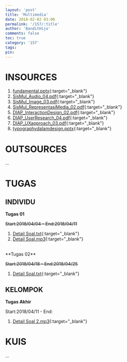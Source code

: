 ```yaml
---
layout: 'post'
title: 'Multimedia'
date: 2018-02-02 03:00
permalink: '/157/:title'
author: 'BanditHijo'
comments: false
toc: true
category: '157'
tags:
pin:
---
```


# INSOURCES
1. [fundamental.pptx](https://drive.google.com/open?id=1RqaSuhxwBblEudbyoDsAK2nBULoIwIwD){:target="_blank"}
2. [SisMul_Audio_04.pdf](https://drive.google.com/open?id=1N76fx9wGnUlx4gKCe364cR6EYW-o584y){:target="_blank"}
3. [SisMul_Image_03.pdf](https://drive.google.com/open?id=1k6Qvre5Y1cp5FhyHvikqtM3CO3945hIf){:target="_blank"}
4. [SisMul_RepresentasiMedia_02.pdf](https://drive.google.com/open?id=1A2AA-F2HxQfqHeEFqAZipVrFag3zpfF4){:target="_blank"}
5. [DIAP_InteractionDesign_02.pdf](https://drive.google.com/open?id=1CbetLCiWKxuwTgpCBuXVgHcto9nEMZw8){:target="_blank"}
6. [DIAP_UserResearch_04.pdf](https://drive.google.com/open?id=1rQRe5-6wM9AuBCY_kWHASfSgTh4nCWOp){:target="_blank"}
7. [DIAP_UXapproach_03.pdf](https://drive.google.com/open?id=1tZ5-BP7-r96doh-Gpl_H5odZV6tcD7rA){:target="_blank"}
8. [typographydalamdesign.pptx](https://drive.google.com/open?id=1O2YTIllapw0B34bSthYiyY8BGofQ4sTT){:target="_blank"}

# OUTSOURCES
...

# TUGAS

## INDIVIDU

**Tugas 01**

~~Start:2018/04/04 - End:2018/04/11~~

1. [Detail Soal.txt](https://drive.google.com/open?id=1Lz-gHJj_ZSNrb5o8uFd1N6kBvrJpvc-Z){:target="_blank"}
2. [Detail Soal.mp3](https://drive.google.com/open?id=1LVycwaTUCMiJlhj6fF9Cp0ubwue1WDFo){:target="_blank"}

<br>
**Tugas 02**

~~Start:2018/04/18 - End:2018/04/25~~

1. [Detail Soal.txt](https://drive.google.com/open?id=1zIaj1QSaiZbSRikCWRTN-gj6zLkKU-ga){:target="_blank"}

## KELOMPOK

**Tugas Akhir**

Start:2018/04/11 - End:

1. [Detail Soal 2.mp3](https://drive.google.com/open?id=1OqfHxv22huA48gj7cdQHXCZeUAPnpDDg){:target="_blank"}

# KUIS
...

